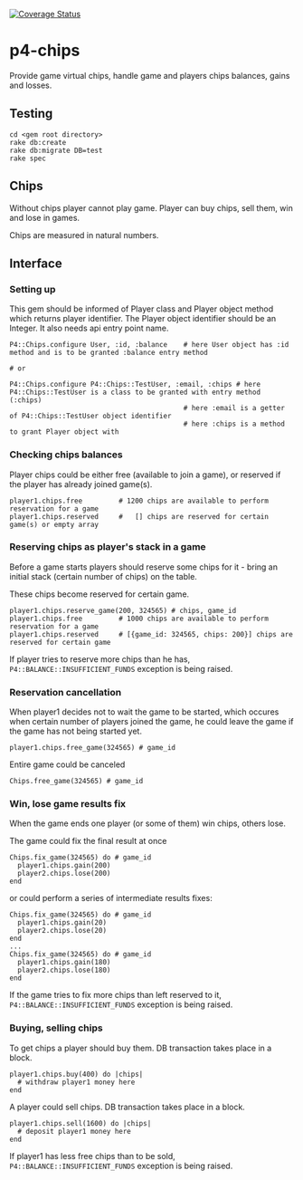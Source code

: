 [![Coverage Status](https://coveralls.io/repos/Zloy/p4-chips/badge.png)](https://coveralls.io/r/Zloy/p4-chips)

p4-chips
=======

Provide game virtual chips, handle game and players chips balances, gains and losses.

## Testing

    cd <gem root directory>
    rake db:create
    rake db:migrate DB=test
    rake spec

## Chips

Without chips player cannot play game. Player can buy chips, sell them, win and lose in games.

Chips are measured in natural numbers.

## Interface

### Setting up

This gem should be informed of Player class and Player object method which returns player identifier. 
The Player object identifier should be an Integer. It also needs api entry point name. 

    P4::Chips.configure User, :id, :balance    # here User object has :id method and is to be granted :balance entry method
    
    # or

    P4::Chips.configure P4::Chips::TestUser, :email, :chips # here P4::Chips::TestUser is a class to be granted with entry method (:chips)
                                               # here :email is a getter of P4::Chips::TestUser object identifier
                                               # here :chips is a method to grant Player object with

### Checking chips balances

Player chips could be either free (available to join a game), or reserved if the player has already joined game(s).

    player1.chips.free         # 1200 chips are available to perform reservation for a game
    player1.chips.reserved     #   [] chips are reserved for certain game(s) or empty array

### Reserving chips as player's stack in a game

Before a game starts players should reserve some chips for it - bring an initial stack (certain number of chips) on the table. 

These chips become reserved for certain game.

    player1.chips.reserve_game(200, 324565) # chips, game_id
    player1.chips.free         # 1000 chips are available to perform reservation for a game
    player1.chips.reserved     # [{game_id: 324565, chips: 200}] chips are reserved for certain game

If player tries to reserve more chips than he has, `P4::BALANCE::INSUFFICIENT_FUNDS` exception is being raised.

### Reservation cancellation

When player1 decides not to wait the game to be started, which occures when certain number of players joined the game, he could leave the game if the game has not being started yet.

    player1.chips.free_game(324565) # game_id
    
Entire game could be canceled

    Chips.free_game(324565) # game_id

### Win, lose game results fix

When the game ends one player (or some of them) win chips, others lose.

The game could fix the final result at once
    
    Chips.fix_game(324565) do # game_id
      player1.chips.gain(200)
      player2.chips.lose(200)
    end

or could perform a series of intermediate results fixes: 

    Chips.fix_game(324565) do # game_id
      player1.chips.gain(20)
      player2.chips.lose(20)
    end
    ...
    Chips.fix_game(324565) do # game_id
      player1.chips.gain(180)
      player2.chips.lose(180)
    end

If the game tries to fix more chips than left reserved to it, `P4::BALANCE::INSUFFICIENT_FUNDS` exception is being raised.

### Buying, selling chips

To get chips a player should buy them. DB transaction takes place in a block.

    player1.chips.buy(400) do |chips|
      # withdraw player1 money here
    end

A player could sell chips. DB transaction takes place in a block.

    player1.chips.sell(1600) do |chips|
      # deposit player1 money here
    end

If player1 has less free chips than to be sold, `P4::BALANCE::INSUFFICIENT_FUNDS` exception is being raised.
